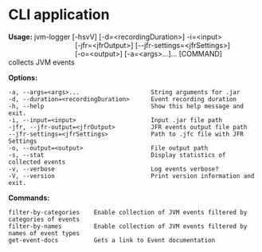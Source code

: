 # CLI application

**Usage:** jvm-logger [-hsvV] [-d=\<recordingDuration\>] -i=\<input\> <br>
&nbsp;&nbsp;&nbsp;&nbsp;&nbsp;&nbsp;&nbsp;&nbsp;&nbsp;&nbsp;&nbsp;&nbsp;&nbsp;&nbsp;&nbsp;&nbsp;&nbsp;&nbsp;&nbsp;&nbsp;&nbsp;&nbsp;&nbsp;&nbsp;&nbsp;&nbsp;&nbsp;&nbsp;&nbsp;&nbsp;&nbsp;&nbsp;&nbsp;&nbsp;[-jfr=\<jfrOutput\>] [--jfr-settings=\<jfrSettings\>] <br>
&nbsp;&nbsp;&nbsp;&nbsp;&nbsp;&nbsp;&nbsp;&nbsp;&nbsp;&nbsp;&nbsp;&nbsp;&nbsp;&nbsp;&nbsp;&nbsp;&nbsp;&nbsp;&nbsp;&nbsp;&nbsp;&nbsp;&nbsp;&nbsp;&nbsp;&nbsp;&nbsp;&nbsp;&nbsp;&nbsp;&nbsp;&nbsp;&nbsp;&nbsp;[-o=\<output\>] [-a=\<args\>...]... [COMMAND] <br>
collects JVM events

**Options:** 
```
-a, --args=<args>...                    String arguments for .jar
-d, --duration=<recordingDuration>      Event recording duration
-h, --help                              Show this help message and exit.
-i, --input=<input>                     Input .jar file path
-jfr, --jfr-output=<jfrOutput>          JFR events output file path
--jfr-settings=<jfrSettings>            Path to .jfc file with JFR Settings
-o, --output=<output>                   File output path
-s, --stat                              Display statistics of collected events
-v, --verbose                           Log events verbose?
-V, --version                           Print version information and exit.
```

**Commands:**
```
filter-by-categories  	Enable collection of JVM events filtered by categories of events
filter-by-names       	Enable collection of JVM events filtered by names of event types
get-event-docs          Gets a link to Event documentation
```
